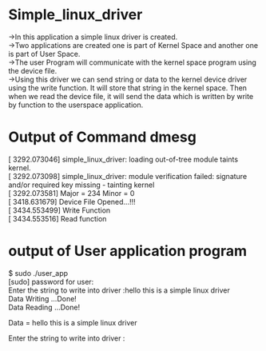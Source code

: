# Simple_linux_driver
->In this application a simple linux driver is created.</br> 
->Two applications are created one is part of Kernel Space and another one is part of User Space.</br> 
->The user Program will communicate with the kernel space program using the device file.</br> 
->Using this driver we can send string or data to the kernel device driver using the write function. It will store that string in the kernel space. Then    when we read the device file, it will send the data which is written by write by function to the userspace application.</br> 

# Output of Command dmesg 
[ 3292.073046] simple_linux_driver: loading out-of-tree module taints kernel.</br> 
[ 3292.073098] simple_linux_driver: module verification failed: signature and/or required key missing - tainting kernel</br> 
[ 3292.073581] Major = 234 Minor = 0 </br> 
[ 3418.631679] Device File Opened...!!! </br> 
[ 3434.553499] Write Function </br> 
[ 3434.553516] Read function </br> 

# output of User application program
$ sudo ./user_app </br> 
[sudo] password for user: </br> 
Enter the string to write into driver :hello this is a simple linux driver </br> 
Data Writing ...Done! </br> 
Data Reading ...Done! </br> 

Data = hello this is a simple linux driver </br> 

Enter the string to write into driver : </br> 
